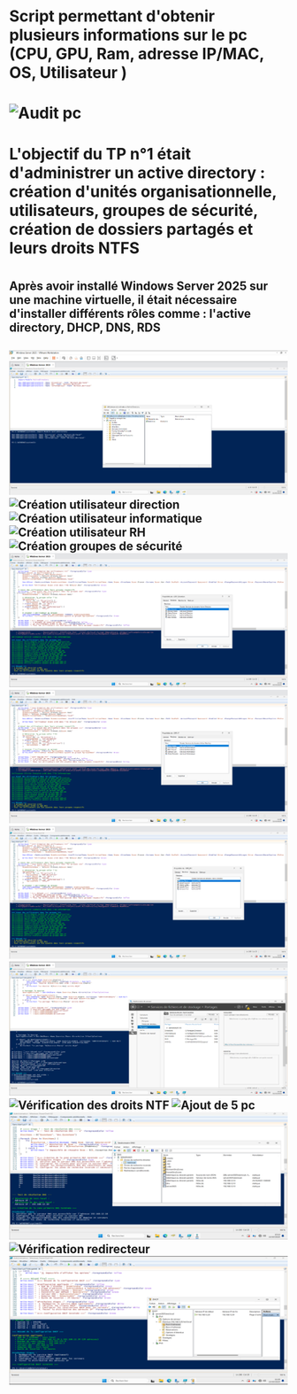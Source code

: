 <H1> Script permettant d'obtenir plusieurs informations sur le pc (CPU, GPU, Ram, adresse IP/MAC, OS, Utilisateur ) <H1>

![Audit pc](<Capture d'écran 2025-10-23 132400.png>) 

<H1> L'objectif du TP n°1 était d'administrer un active directory : création d'unités organisationnelle, utilisateurs, groupes de sécurité, création de dossiers partagés et leurs droits NTFS <H1>

<H2> Après avoir installé Windows Server 2025 sur une machine virtuelle, il était nécessaire d'installer différents rôles comme : l'active directory, DHCP, DNS, RDS <H2>

![Création OU](<2 création d'ou.png>)
![Création utilisateur direction](<2.1 création utilisateur direction.png>)
![Création utilisateur informatique](<2.1 création utilisateur informatique.png>)
![Création utilisateur RH](<2.1 création utilisateur RH.png>)
![Création groupes de sécurité](<3. création des groupes.png>)
![Ajout des utilisateurs dans le groupe direction](<4 ajout des users dans le groupe direction.png>)
![Ajout des utilisateurs dans le groupe informatique](<4 ajout des users dans le groupe informatique.png>)
![Ajout des utilisateurs dans le groupe RH](<4 ajout des users dans le groupe rh.png>)
![Création des dossiers partagés](<5 création des dossiers partagés.png>)
![Vérification des droits NTF](<5.1 vérification des droits ntfs.png>)
![Ajout de 5 pc](<6 création de 5 pc.png>)
![Création dns](<7 powershell dns.png>)
![Vérification redirecteur](<8 vérification redirecteur.png>)
![Création DHCP + étendue](<9 création étendue.png>)
